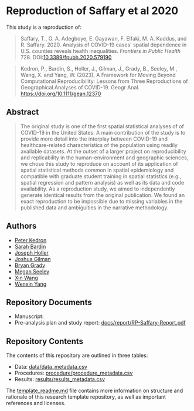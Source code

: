 # Reproduction of Saffary et al 2020

This study is a reproduction of:

> Saffary, T., O. A. Adegboye, E. Gayawan, F. Elfaki, M. A. Kuddus, and R. Saffary. 2020. Analysis of COVID-19 cases' spatial dependence in U.S. counties reveals health inequalities. *Frontiers in Public Health* 728. DOI:[10.3389/fpubh.2020.579190](https://doi.org/10.3389/fpubh.2020.579190)

> Kedron, P., Bardin, S., Holler, J., Gilman, J., Grady, B., Seeley, M., Wang, X. and Yang, W. (2023), A Framework for Moving Beyond Computational Reproducibility: Lessons from Three Reproductions of Geographical Analyses of COVID-19. Geogr Anal. https://doi.org/10.1111/gean.12370

## Abstract

> The original study is one of the first spatial statistical analyses of of COVID-19 in the United States. A main contribution of the study is to provide more detail into the interplay between COVID-19 and healthcare-related characteristics of the population using readily available datasets. At the outset of a larger project on reproducibility and replicability in the human-environment and geographic sciences, we chose this study to reproduce on account of its application of spatial statistical methods common in spatial epidemiology and compatible with graduate student training in spatial statistics (e.g., spatial regression and pattern analysis) as well as its data and code availability. As a reproduction study, we aimed to independently generate identical results from the original publication. We found an exact reproduction to be impossible due to missing variables in the published data and ambiguities in the narrative methodology. 


## Authors
- [Peter Kedron](https://sgsup.asu.edu/peter-kedron)
- [Sarah Bardin](https://isearch.asu.edu/profile/3423845)
- [Joseph Holler](http://www.middlebury.edu/academics/geog/faculty/node/454160)
- [Joshua Gilman]()
- [Bryan Grady](https://isearch.asu.edu/profile/3650035)
- [Megan Seeley](https://isearch.asu.edu/profile/3377106)
- [Xin Wang]()
- [Wenxin Yang](https://isearch.asu.edu/profile/3613936)

## Repository Documents

- Manuscript: 
- Pre-analysis plan and study report: [docs/report/RP-Saffary-Report.pdf](docs/report/RP-Saffary-Report.pdf)

## Repository Contents

The contents of this repository are outlined in three tables:
- Data: [data/data_metadata.csv](data/data_metadata.csv)
- Procedures: [procedure/procedure_metadata.csv](procedure/procedure_metadata.csv)
- Results: [results/results_metadata.csv](results/results_metadata.csv)

The [template_readme.md](template_readme.md) file contains more information on structure and rationale of this research template repository, as well as important references and licenses.
